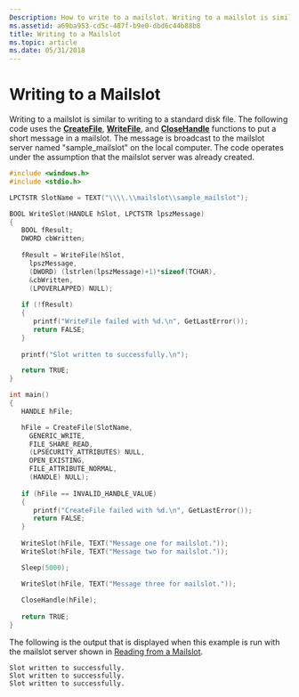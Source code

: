 ```yaml
---
Description: How to write to a mailslot. Writing to a mailslot is similar to writing to a standard disk file.
ms.assetid: a69ba953-cd5c-487f-b9e0-dbd6c44b88b8
title: Writing to a Mailslot
ms.topic: article
ms.date: 05/31/2018
---
```


# Writing to a Mailslot

Writing to a mailslot is similar to writing to a standard disk file. The following code uses the [**CreateFile**](/windows/desktop/api/fileapi/nf-fileapi-createfilea), [**WriteFile**](/windows/desktop/api/fileapi/nf-fileapi-writefile), and [**CloseHandle**](/windows/desktop/api/handleapi/nf-handleapi-closehandle) functions to put a short message in a mailslot. The message is broadcast to the mailslot server named "sample\_mailslot" on the local computer. The code operates under the assumption that the mailslot server was already created.


```C++
#include <windows.h>
#include <stdio.h>

LPCTSTR SlotName = TEXT("\\\\.\\mailslot\\sample_mailslot");

BOOL WriteSlot(HANDLE hSlot, LPCTSTR lpszMessage)
{
   BOOL fResult; 
   DWORD cbWritten; 
 
   fResult = WriteFile(hSlot, 
     lpszMessage, 
     (DWORD) (lstrlen(lpszMessage)+1)*sizeof(TCHAR),  
     &cbWritten, 
     (LPOVERLAPPED) NULL); 
 
   if (!fResult) 
   { 
      printf("WriteFile failed with %d.\n", GetLastError()); 
      return FALSE; 
   } 
 
   printf("Slot written to successfully.\n"); 

   return TRUE;
}

int main()
{ 
   HANDLE hFile; 

   hFile = CreateFile(SlotName, 
     GENERIC_WRITE, 
     FILE_SHARE_READ,
     (LPSECURITY_ATTRIBUTES) NULL, 
     OPEN_EXISTING, 
     FILE_ATTRIBUTE_NORMAL, 
     (HANDLE) NULL); 
 
   if (hFile == INVALID_HANDLE_VALUE) 
   { 
      printf("CreateFile failed with %d.\n", GetLastError()); 
      return FALSE; 
   } 
 
   WriteSlot(hFile, TEXT("Message one for mailslot."));
   WriteSlot(hFile, TEXT("Message two for mailslot."));

   Sleep(5000);

   WriteSlot(hFile, TEXT("Message three for mailslot."));
 
   CloseHandle(hFile); 
 
   return TRUE;
}
```



The following is the output that is displayed when this example is run with the mailslot server shown in [Reading from a Mailslot](reading-from-a-mailslot.md).

``` syntax
Slot written to successfully.
Slot written to successfully.
Slot written to successfully.
```

 

 